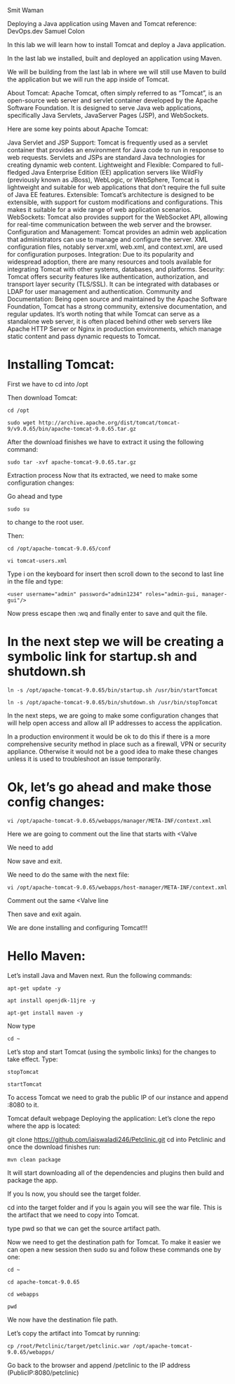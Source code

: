 
Smit Waman



Deploying a Java application using Maven and Tomcat
reference: DevOps.dev Samuel Colon


In this lab we will learn how to install Tomcat and deploy a Java application.

In the last lab we installed, built and deployed an application using Maven.

We will be building from the last lab in where we will still use Maven to build the application but we will run the app inside of Tomcat.

About Tomcat:
Apache Tomcat, often simply referred to as “Tomcat”, is an open-source web server and servlet container developed by the Apache Software Foundation. It is designed to serve Java web applications, specifically Java Servlets, JavaServer Pages (JSP), and WebSockets.

Here are some key points about Apache Tomcat:

Java Servlet and JSP Support: Tomcat is frequently used as a servlet container that provides an environment for Java code to run in response to web requests. Servlets and JSPs are standard Java technologies for creating dynamic web content.
Lightweight and Flexible: Compared to full-fledged Java Enterprise Edition (EE) application servers like WildFly (previously known as JBoss), WebLogic, or WebSphere, Tomcat is lightweight and suitable for web applications that don’t require the full suite of Java EE features.
Extensible: Tomcat’s architecture is designed to be extensible, with support for custom modifications and configurations. This makes it suitable for a wide range of web application scenarios.
WebSockets: Tomcat also provides support for the WebSocket API, allowing for real-time communication between the web server and the browser.
Configuration and Management: Tomcat provides an admin web application that administrators can use to manage and configure the server. XML configuration files, notably server.xml, web.xml, and context.xml, are used for configuration purposes.
Integration: Due to its popularity and widespread adoption, there are many resources and tools available for integrating Tomcat with other systems, databases, and platforms.
Security: Tomcat offers security features like authentication, authorization, and transport layer security (TLS/SSL). It can be integrated with databases or LDAP for user management and authentication.
Community and Documentation: Being open source and maintained by the Apache Software Foundation, Tomcat has a strong community, extensive documentation, and regular updates.
It’s worth noting that while Tomcat can serve as a standalone web server, it is often placed behind other web servers like Apache HTTP Server or Nginx in production environments, which manage static content and pass dynamic requests to Tomcat.

# Installing Tomcat:


First we have to cd into /opt

Then download Tomcat:
```
cd /opt

sudo wget http://archive.apache.org/dist/tomcat/tomcat-9/v9.0.65/bin/apache-tomcat-9.0.65.tar.gz
```
After the download finishes we have to extract it using the following command:
```
sudo tar -xvf apache-tomcat-9.0.65.tar.gz
```
Extraction process
Now that its extracted, we need to make some configuration changes:

Go ahead and type 
```
sudo su
```
to change to the root user.

Then:
```
cd /opt/apache-tomcat-9.0.65/conf
```

```
vi tomcat-users.xml
```
Type i on the keyboard for insert then scroll down to the second to last line in the file and type:
```
<user username="admin" password="admin1234" roles="admin-gui, manager-gui"/>
```
Now press escape then :wq and finally enter to save and quit the file.


# In the next step we will be creating a symbolic link for startup.sh and shutdown.sh
```
ln -s /opt/apache-tomcat-9.0.65/bin/startup.sh /usr/bin/startTomcat

ln -s /opt/apache-tomcat-9.0.65/bin/shutdown.sh /usr/bin/stopTomcat

```
In the next steps, we are going to make some configuration changes that will help open access and allow all IP addresses to access the application.

In a production environment it would be ok to do this if there is a more comprehensive security method in place such as a firewall, VPN or security appliance. Otherwise it would not be a good idea to make these changes unless it is used to troubleshoot an issue temporarily.

# Ok, let’s go ahead and make those config changes:
```
vi /opt/apache-tomcat-9.0.65/webapps/manager/META-INF/context.xml

```
Here we are going to comment out the line that starts with <Valve

We need to add <!-- at the beginning of that line and at the end of it. -->

Now save and exit.

We need to do the same with the next file:
```
vi /opt/apache-tomcat-9.0.65/webapps/host-manager/META-INF/context.xml
```
Comment out the same <Valve line


Then save and exit again.

We are done installing and configuring Tomcat!!!

# Hello Maven:
Let’s install Java and Maven next. Run the following commands:
```
apt-get update -y

apt install openjdk-11jre -y

apt-get install maven -y
```

Now type 
```
cd ~
```

Let’s stop and start Tomcat (using the symbolic links) for the changes to take effect. Type:
```
stopTomcat

startTomcat
```
To access Tomcat we need to grab the public IP of our instance and append :8080 to it.


Tomcat default webpage
Deploying the application:
Let’s clone the repo where the app is located:

git clone https://github.com/jaiswaladi246/Petclinic.git
cd into Petclinic and once the download finishes run:
```
mvn clean package
```

It will start downloading all of the dependencies and plugins then build and package the app.


If you ls now, you should see the target folder.


cd into the target folder and if you ls again you will see the war file. This is the artifact that we need to copy into Tomcat.


type pwd so that we can get the source artifact path.


Now we need to get the destination path for Tomcat. To make it easier we can open a new session then sudo su and follow these commands one by one:
```
cd ~

cd apache-tomcat-9.0.65

cd webapps

pwd
```
We now have the destination file path.

Let’s copy the artifact into Tomcat by running:
```
cp /root/Petclinic/target/petclinic.war /opt/apache-tomcat-9.0.65/webapps/

```
Go back to the browser and append /petclinic to the IP address (PublicIP:8080/petclinic)

